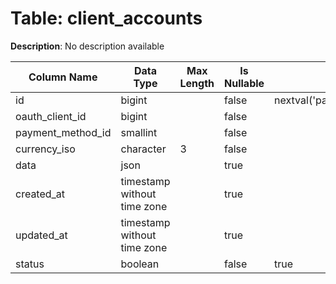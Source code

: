 # Table: client_accounts

**Description**: No description available

| Column Name | Data Type | Max Length | Is Nullable | Default | Primary Key | Foreign Key |
|-------------|-----------|------------|-------------|---------|-------------|-------------|
| id | bigint |  | false | nextval('payments.client_accounts_id_seq'::regclass) | client_accounts | client_accounts |
| oauth_client_id | bigint |  | false |  | client_accounts | oauth_clients |
| payment_method_id | smallint |  | false |  | client_accounts | payment_methods |
| currency_iso | character | 3 | false |  | client_accounts | currencies |
| data | json |  | true |  |  |  |
| created_at | timestamp without time zone |  | true |  |  |  |
| updated_at | timestamp without time zone |  | true |  |  |  |
| status | boolean |  | false | true |  |  |
